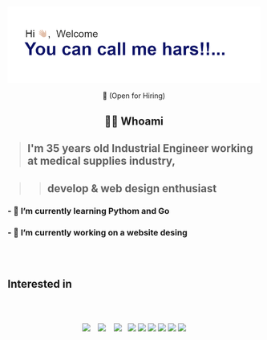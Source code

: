 <h1 align="center"> </h1>
<div align="center">
  <img src="https://github.com/hars2112/hars2112/blob/main/header.png" alt="header"/>
</div>


<p align="center"> 👋 (Open for Hiring)</p>


<h2 align="center"> 👨‍💻 Whoami</h2>

> ## I'm 35 years old Industrial Engineer working at medical supplies industry, 

>> ## develop & web design enthusiast  

###  - 🌱 I’m currently learning Pythom and Go 

###  - 🔭 I’m currently working on a website desing 
<br><br>
## Interested in
<br>
<br>
<p align="center">
  <img src="https://img.shields.io/badge/node.js%20-%2343853D.svg?&style=for-the-badge&logo=node.js&logoColor=white"/>&nbsp;&nbsp;&nbsp;
  <img src="https://img.shields.io/badge/javascript%20-%23323330.svg?&style=for-the-badge&logo=javascript&logoColor=%23F7DF1E"/>&nbsp;&nbsp;&nbsp;
  <img src="https://img.shields.io/badge/html5%20-%23E34F26.svg?&style=for-the-badge&logo=html5&logoColor=white"/>&nbsp;&nbsp;
  <img src="https://img.shields.io/badge/css3%20-%231572B6.svg?&style=for-the-badge&logo=css3&logoColor=white"/>
  <img src="https://img.shields.io/badge/python%20-%2314354C.svg?&style=for-the-badge&logo=python&logoColor=white"/>
  <img src="https://img.shields.io/badge/java-%23ED8B00.svg?&style=for-the-badge&logo=java&logoColor=white"/>
  <img src="https://img.shields.io/badge/go-%2300ADD8.svg?&style=for-the-badge&logo=go&logoColor=white"/>
  <img src="https://img.shields.io/badge/markdown-%23000000.svg?&style=for-the-badge&logo=markdown&logoColor=white"/> 
  <img src="https://img.shields.io/badge/shell_script%20-%23121011.svg?&style=for-the-badge&logo=gnu-bash&logoColor=white"/>
</p>







<!--
**hars2112/hars2112** is a ✨ _special_ ✨ repository because its `README.md` (this file) appears on your GitHub profile.

Here are some ideas to get you started:



- 👯 I’m looking to collaborate on ...
- 🤔 I’m looking for help with ...
- 💬 Ask me about ...
- 📫 How to reach me: ...
- 😄 Pronouns: ...
- ⚡ Fun fact: ...
-->
